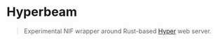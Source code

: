 # Hyperbeam

> Experimental NIF wrapper around Rust-based [Hyper] web server.

[Hyper]: https://hyper.rs
